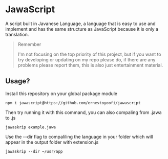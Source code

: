 # JawaScript

A script built in Javanese Language, a language that is easy to use and implement and has the same structure as JavaScript because it is only a translation.

> Remember
>
> I'm not focusing on the top priority of this project, but if you want to try developing or updating on my repo please do, if there are any problems please report them, this is also just entertainment material.

## Usage?

Install this repository on your global package module

```
npm i jawascript@https://github.com/ernestoyoofi/jawascript
```

Then try running it with this command, you can also compaling from .jawa to .js

```
jawaskrip example.jawa
```

Use the --dir flag to compaliling the language in your folder which will appear in the output folder with extension.js

```
jawaskrip --dir ~/usr/app 
```
